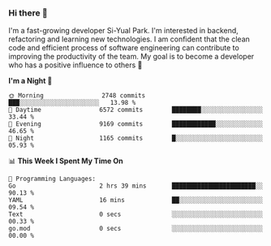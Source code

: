 ### Hi there 👋


I'm a fast-growing developer Si-Yual Park. I'm interested in backend, refactoring and learning new technologies. I am confident that the clean code and efficient process of software engineering can contribute to improving the productivity of the team. My goal is to become a developer who has a positive influence to others 🔭

<!--START_SECTION:waka-->
**I'm a Night 🦉** 

```text
🌞 Morning                2748 commits        ███░░░░░░░░░░░░░░░░░░░░░░   13.98 % 
🌆 Daytime                6572 commits        ████████░░░░░░░░░░░░░░░░░   33.44 % 
🌃 Evening                9169 commits        ████████████░░░░░░░░░░░░░   46.65 % 
🌙 Night                  1165 commits        █░░░░░░░░░░░░░░░░░░░░░░░░   05.93 % 
```


📊 **This Week I Spent My Time On** 

```text
💬 Programming Languages: 
Go                       2 hrs 39 mins       ███████████████████████░░   90.13 % 
YAML                     16 mins             ██░░░░░░░░░░░░░░░░░░░░░░░   09.54 % 
Text                     0 secs              ░░░░░░░░░░░░░░░░░░░░░░░░░   00.33 % 
go.mod                   0 secs              ░░░░░░░░░░░░░░░░░░░░░░░░░   00.00 % 
```


<!--END_SECTION:waka-->
